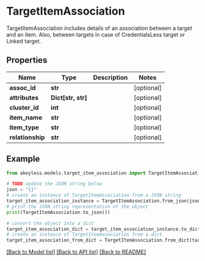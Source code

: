 # TargetItemAssociation

TargetItemAssociation includes details of an association between a target and an item. Also, between targets in case of CredentialsLess target or Linked target.

## Properties

Name | Type | Description | Notes
------------ | ------------- | ------------- | -------------
**assoc_id** | **str** |  | [optional] 
**attributes** | **Dict[str, str]** |  | [optional] 
**cluster_id** | **int** |  | [optional] 
**item_name** | **str** |  | [optional] 
**item_type** | **str** |  | [optional] 
**relationship** | **str** |  | [optional] 

## Example

```python
from akeyless.models.target_item_association import TargetItemAssociation

# TODO update the JSON string below
json = "{}"
# create an instance of TargetItemAssociation from a JSON string
target_item_association_instance = TargetItemAssociation.from_json(json)
# print the JSON string representation of the object
print(TargetItemAssociation.to_json())

# convert the object into a dict
target_item_association_dict = target_item_association_instance.to_dict()
# create an instance of TargetItemAssociation from a dict
target_item_association_from_dict = TargetItemAssociation.from_dict(target_item_association_dict)
```
[[Back to Model list]](../README.md#documentation-for-models) [[Back to API list]](../README.md#documentation-for-api-endpoints) [[Back to README]](../README.md)


